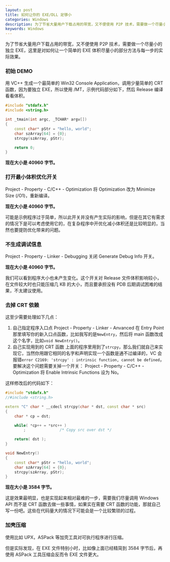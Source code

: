 ```yaml
---
layout: post
title: 如何让你的 EXE/DLL 足够小
categories: Windows
description: 为了节省大量用户下载占用的带宽，又不便使用 P2P 技术，需要做一个尽量小的独立 EXE，这里是对如何让一个简单的 EXE 体积尽量小的部分方法与每一步的实际效果。
keywords: Windows
---
```


为了节省大量用户下载占用的带宽，又不便使用 P2P 技术，需要做一个尽量小的独立 EXE，这里是对如何让一个简单的 EXE 体积尽量小的部分方法与每一步的实际效果。

### 初始 DEMO
用 VC++ 生成一个最简单的 Win32 Console Application，调用少量简单的 CRT 函数，因为要独立 EXE，所以使用 /MT，示例代码部分如下，然后 Release 编译看看体积。

```c++
#include "stdafx.h"
#include <string.h>

int _tmain(int argc, _TCHAR* argv[])
{
	const char* pStr = "hello, world";
	char szArray[64] = {0};
	strcpy(szArray, pStr);

	return 0;
}
```

**现在大小是 40960 字节。**

### 打开最小体积优化开关
Project - Property - C/C++ - Optimization 将 Optimization 改为 Minimize Size (/O1)，重新编译。

**现在大小是 40960 字节。**

可能是示例程序过于简单，所以此开关并没有产生实际的影响，但是在其它有需求的情况下是可以考虑使用它的，在复杂程序中开优化减小体积还是比较明显的，当然也要提防优化带来的问题。

### 不生成调试信息
Project - Property - Linker - Debugging 关闭 Generate Debug Info 开关。

**现在大小是 40960 字节。**

我们可以看到程序大小也未产生变化。这个开关对 Release 文件体积影响较小，在文件较大时也只能压缩几 KB 的大小，而且要承担没有 PDB 后期调试困难的结果，不太建议使用。

### 去掉 CRT 依赖
这至少需要处理如下几点：

1. 自己指定程序入口点
Project - Property - Linker - Anvanced 在 Entry Point 那里填写你的新入口点函数，比如我写的是`NewEntry`，然后将 main 函数改成这个名字，比如`void NewEntry()`。
2. 自己实现用到的 CRT 函数
上面的程序里用到了`strcpy`，那么我们就自己来实现它，当然你用跟它相同的名字和声明实现一个函数是通不过编译的，VC 会报错`error C2169: 'strcpy' : intrinsic function, cannot be defined`，要解决这个问题需要关掉一个开关：
Project - Property - C/C++ - Optimization 将 Enable Intrinsic Functions 设为 No。

这样修改后的代码如下：

```c++
#include "stdafx.h"
//#include <string.h>

extern "C" char * __cdecl strcpy(char * dst, const char * src)
{
	char * cp = dst;

	while( *cp++ = *src++ )
		;               /* Copy src over dst */

	return( dst );
}

void NewEntry()
{
	const char* pStr = "hello, world";
	char szArray[64] = {0};
	strcpy(szArray, pStr);
}
```

**现在大小是 3584 字节。**

这是效果最明显，也是实现起来相对最难的一步，需要我们尽量调用 Windows API 而不是 CRT 函数去做一些事情，如果实在需要 CRT 函数的功能，那就自己写一份吧。这些在代码量大的情况下可能会是一个比较繁琐的过程。

### 加壳压缩
使用比如 UPX，ASPack 等加壳工具对可执行程序进行压缩。

但是实际发现，在 EXE 文件特别小时，比如像上面已经精简到 3584 字节后，再使用 ASPack 工具压缩会反而令 EXE 文件更大。
